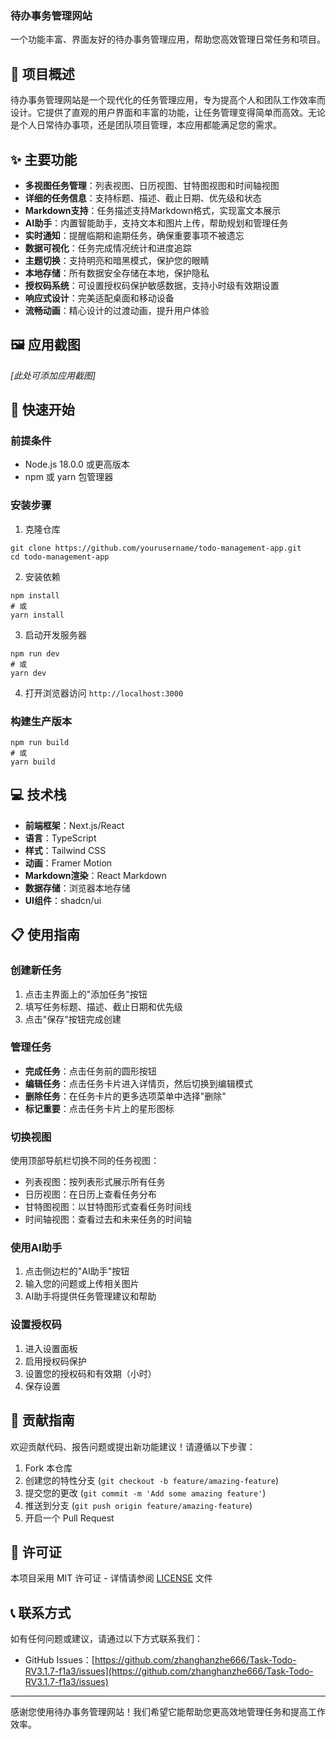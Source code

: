### 待办事务管理网站

一个功能丰富、界面友好的待办事务管理应用，帮助您高效管理日常任务和项目。

## 📝 项目概述

待办事务管理网站是一个现代化的任务管理应用，专为提高个人和团队工作效率而设计。它提供了直观的用户界面和丰富的功能，让任务管理变得简单而高效。无论是个人日常待办事项，还是团队项目管理，本应用都能满足您的需求。

## ✨ 主要功能

- **多视图任务管理**：列表视图、日历视图、甘特图视图和时间轴视图
- **详细的任务信息**：支持标题、描述、截止日期、优先级和状态
- **Markdown支持**：任务描述支持Markdown格式，实现富文本展示
- **AI助手**：内置智能助手，支持文本和图片上传，帮助规划和管理任务
- **实时通知**：提醒临期和逾期任务，确保重要事项不被遗忘
- **数据可视化**：任务完成情况统计和进度追踪
- **主题切换**：支持明亮和暗黑模式，保护您的眼睛
- **本地存储**：所有数据安全存储在本地，保护隐私
- **授权码系统**：可设置授权码保护敏感数据，支持小时级有效期设置
- **响应式设计**：完美适配桌面和移动设备
- **流畅动画**：精心设计的过渡动画，提升用户体验


## 🖼️ 应用截图

*[此处可添加应用截图]*

## 🚀 快速开始

### 前提条件

- Node.js 18.0.0 或更高版本
- npm 或 yarn 包管理器


### 安装步骤

1. 克隆仓库

```shellscript
git clone https://github.com/yourusername/todo-management-app.git
cd todo-management-app
```


2. 安装依赖

```shellscript
npm install
# 或
yarn install
```


3. 启动开发服务器

```shellscript
npm run dev
# 或
yarn dev
```


4. 打开浏览器访问 `http://localhost:3000`


### 构建生产版本

```shellscript
npm run build
# 或
yarn build
```

## 💻 技术栈

- **前端框架**：Next.js/React
- **语言**：TypeScript
- **样式**：Tailwind CSS
- **动画**：Framer Motion
- **Markdown渲染**：React Markdown
- **数据存储**：浏览器本地存储
- **UI组件**：shadcn/ui


## 📋 使用指南

### 创建新任务

1. 点击主界面上的"添加任务"按钮
2. 填写任务标题、描述、截止日期和优先级
3. 点击"保存"按钮完成创建


### 管理任务

- **完成任务**：点击任务前的圆形按钮
- **编辑任务**：点击任务卡片进入详情页，然后切换到编辑模式
- **删除任务**：在任务卡片的更多选项菜单中选择"删除"
- **标记重要**：点击任务卡片上的星形图标


### 切换视图

使用顶部导航栏切换不同的任务视图：

- 列表视图：按列表形式展示所有任务
- 日历视图：在日历上查看任务分布
- 甘特图视图：以甘特图形式查看任务时间线
- 时间轴视图：查看过去和未来任务的时间轴


### 使用AI助手

1. 点击侧边栏的"AI助手"按钮
2. 输入您的问题或上传相关图片
3. AI助手将提供任务管理建议和帮助


### 设置授权码

1. 进入设置面板
2. 启用授权码保护
3. 设置您的授权码和有效期（小时）
4. 保存设置


## 🤝 贡献指南

欢迎贡献代码、报告问题或提出新功能建议！请遵循以下步骤：

1. Fork 本仓库
2. 创建您的特性分支 (`git checkout -b feature/amazing-feature`)
3. 提交您的更改 (`git commit -m 'Add some amazing feature'`)
4. 推送到分支 (`git push origin feature/amazing-feature`)
5. 开启一个 Pull Request


## 📄 许可证

本项目采用 MIT 许可证 - 详情请参阅 [LICENSE](LICENSE) 文件

## 📞 联系方式

如有任何问题或建议，请通过以下方式联系我们：


- GitHub Issues：[https://github.com/zhanghanzhe666/Task-Todo-RV3.1.7-f1a3/issues](https://github.com/zhanghanzhe666/Task-Todo-RV3.1.7-f1a3/issues)


---

感谢您使用待办事务管理网站！我们希望它能帮助您更高效地管理任务和提高工作效率。

